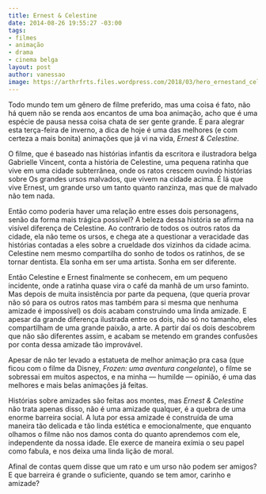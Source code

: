 ```yaml
---
title: Ernest & Celestine
date: 2014-08-26 19:55:27 -03:00
tags:
- filmes
- animação
- drama
- cinema belga
layout: post
author: vanessao
image: https://arthrfrts.files.wordpress.com/2018/03/hero_ernestand_celestine-2014-1.jpg
---
```


Todo mundo tem um gênero de filme preferido, mas uma coisa é fato, não há quem não se renda aos encantos de uma boa animação, acho que é uma espécie de pausa nessa coisa chata de ser gente grande. E para alegrar esta terça-feira de inverno, a dica de hoje é uma das melhores (e com certeza a mais bonita) animações que já vi na vida, _Ernest & Celestine_.

O filme, que é baseado nas histórias infantis da escritora e ilustradora belga Gabrielle Vincent, conta a história de Celestine, uma pequena ratinha que vive em uma cidade subterrânea, onde os ratos crescem ouvindo histórias sobre Os grandes ursos malvados, que vivem na cidade acima. É lá que vive Ernest, um grande urso um tanto quanto ranzinza, mas que de malvado não tem nada.

Então como poderia haver uma relação entre esses dois personagens, senão da forma mais trágica possível? A beleza dessa história se afirma na visível diferença de Celestine. Ao contrario de todos os outros ratos da cidade, ela não teme os ursos, e chega ate a questionar a veracidade das histórias contadas a eles sobre a crueldade dos vizinhos da cidade acima. Celestine nem mesmo compartilha do sonho de todos os ratinhos, de se tornar dentista. Ela sonha em ser uma artista. Sonha em ser diferente.

Então Celestine e Ernest finalmente se conhecem, em um pequeno incidente, onde a ratinha quase vira o café da manhã de um urso faminto. Mas depois de muita insistência por parte da pequena, (que queria provar não só para os outros ratos mas também para si mesma que nenhuma amizade é impossível) os dois acabam construindo uma linda amizade. E apesar da grande diferença ilustrada entre os dois, não só no tamanho, eles compartilham de uma grande paixão, a arte. A partir daí os dois descobrem que não são diferentes assim, e acabam se metendo em grandes confusões por conta dessa amizade tão improvável.

Apesar de não ter levado a estatueta de melhor animação pra casa (que ficou com o filme da Disney, _Frozen: uma aventura congelante_), o filme se sobressai em muitos aspectos, e na minha — humilde — opinião, é uma das melhores e mais belas animações já feitas.

Histórias sobre amizades são feitas aos montes, mas _Ernest & Celestine_ não trata apenas disso, não é uma amizade qualquer, é a quebra de uma enorme barreira social. A luta por essa amizade é construída de uma maneira tão delicada e tão linda estética e emocionalmente, que enquanto olhamos o filme não nos damos conta do quanto aprendemos com ele, independente da nossa idade. Ele exerce de maneira exímia o seu papel como fabula, e nos deixa uma linda lição de moral.

Afinal de contas quem disse que um rato e um urso não podem ser amigos? E que barreira é grande o suficiente, quando se tem amor, carinho e amizade?

